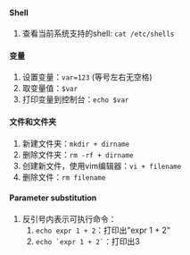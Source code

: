 #### Shell

1. 查看当前系统支持的shell: `cat /etc/shells`

#### 变量

1. 设置变量：`var=123` (等号左右无空格)
2. 取变量值：`$var`
3. 打印变量到控制台：`echo $var`

#### 文件和文件夹

1. 新建文件夹：`mkdir + dirname`
2. 删除文件夹：`rm -rf + dirname`
3. 创建新文件，使用vim编辑器：`vi + filename`
4. 删除文件：`rm filename`

#### Parameter substitution

1. 反引号内表示可执行命令：
   1. `echo expr 1 + 2`：打印出"expr 1 + 2"
   2. `` echo `expr 1 + 2` ``：打印出3